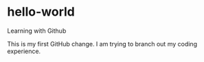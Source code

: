 # hello-world
Learning with Github

This is my first GitHub change.  I am trying to branch out my coding experience.
